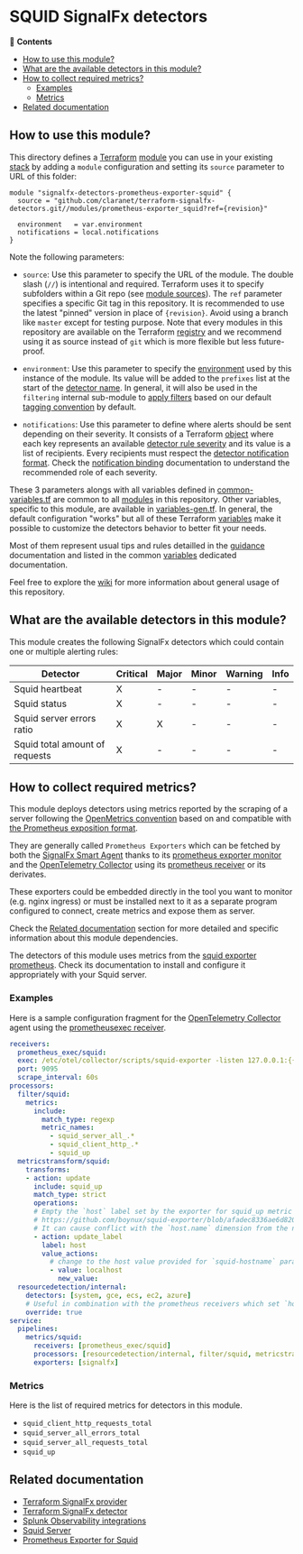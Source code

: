 # SQUID SignalFx detectors

<!-- START doctoc generated TOC please keep comment here to allow auto update -->
<!-- DON'T EDIT THIS SECTION, INSTEAD RE-RUN doctoc TO UPDATE -->
:link: **Contents**

- [How to use this module?](#how-to-use-this-module)
- [What are the available detectors in this module?](#what-are-the-available-detectors-in-this-module)
- [How to collect required metrics?](#how-to-collect-required-metrics)
  - [Examples](#examples)
  - [Metrics](#metrics)
- [Related documentation](#related-documentation)

<!-- END doctoc generated TOC please keep comment here to allow auto update -->

## How to use this module?

This directory defines a [Terraform](https://www.terraform.io/)
[module](https://www.terraform.io/docs/modules/usage.html) you can use in your
existing [stack](https://github.com/claranet/terraform-signalfx-detectors/wiki/Getting-started#stack) by adding a
`module` configuration and setting its `source` parameter to URL of this folder:

```hcl
module "signalfx-detectors-prometheus-exporter-squid" {
  source = "github.com/claranet/terraform-signalfx-detectors.git//modules/prometheus-exporter_squid?ref={revision}"

  environment   = var.environment
  notifications = local.notifications
}
```

Note the following parameters:

* `source`: Use this parameter to specify the URL of the module. The double slash (`//`) is intentional  and required.
  Terraform uses it to specify subfolders within a Git repo (see [module
  sources](https://www.terraform.io/docs/modules/sources.html)). The `ref` parameter specifies a specific Git tag in
  this repository. It is recommended to use the latest "pinned" version in place of `{revision}`. Avoid using a branch
  like `master` except for testing purpose. Note that every modules in this repository are available on the Terraform
  [registry](https://registry.terraform.io/modules/claranet/detectors/signalfx) and we recommend using it as source
  instead of `git` which is more flexible but less future-proof.

* `environment`: Use this parameter to specify the
  [environment](https://github.com/claranet/terraform-signalfx-detectors/wiki/Getting-started#environment) used by this
  instance of the module.
  Its value will be added to the `prefixes` list at the start of the [detector
  name](https://github.com/claranet/terraform-signalfx-detectors/wiki/Templating#example).
  In general, it will also be used in the `filtering` internal sub-module to [apply
  filters](https://github.com/claranet/terraform-signalfx-detectors/wiki/Guidance#filtering) based on our default
  [tagging convention](https://github.com/claranet/terraform-signalfx-detectors/wiki/Tagging-convention) by default.

* `notifications`: Use this parameter to define where alerts should be sent depending on their severity. It consists
  of a Terraform [object](https://www.terraform.io/docs/configuration/types.html#object-) where each key represents an available
  [detector rule severity](https://docs.splunk.com/observability/alerts-detectors-notifications/create-detectors-for-alerts.html#severity)
  and its value is a list of recipients. Every recipients must respect the [detector notification
  format](https://registry.terraform.io/providers/splunk-terraform/signalfx/latest/docs/resources/detector#notification-format).
  Check the [notification binding](https://github.com/claranet/terraform-signalfx-detectors/wiki/Notifications-binding)
  documentation to understand the recommended role of each severity.

These 3 parameters alongs with all variables defined in [common-variables.tf](common-variables.tf) are common to all
[modules](../) in this repository. Other variables, specific to this module, are available in
[variables-gen.tf](variables-gen.tf).
In general, the default configuration "works" but all of these Terraform
[variables](https://www.terraform.io/docs/configuration/variables.html) make it possible to
customize the detectors behavior to better fit your needs.

Most of them represent usual tips and rules detailled in the
[guidance](https://github.com/claranet/terraform-signalfx-detectors/wiki/Guidance) documentation and listed in the
common [variables](https://github.com/claranet/terraform-signalfx-detectors/wiki/Variables) dedicated documentation.

Feel free to explore the [wiki](https://github.com/claranet/terraform-signalfx-detectors/wiki) for more information about
general usage of this repository.

## What are the available detectors in this module?

This module creates the following SignalFx detectors which could contain one or multiple alerting rules:

|Detector|Critical|Major|Minor|Warning|Info|
|---|---|---|---|---|---|
|Squid heartbeat|X|-|-|-|-|
|Squid status|X|-|-|-|-|
|Squid server errors ratio|X|X|-|-|-|
|Squid total amount of requests|X|-|-|-|-|

## How to collect required metrics?

This module deploys detectors using metrics reported by the
scraping of a server following the [OpenMetrics convention](https://openmetrics.io/) based on and compatible with [the Prometheus
exposition format](https://github.com/prometheus/docs/blob/main/content/docs/instrumenting/exposition_formats.md#openmetrics-text-format).

They are generally called `Prometheus Exporters` which can be fetched by both the [SignalFx Smart Agent](https://github.com/signalfx/signalfx-agent)
thanks to its [prometheus exporter monitor](https://github.com/signalfx/signalfx-agent/blob/main/docs/monitors/prometheus-exporter.md) and the
[OpenTelemetry Collector](https://github.com/signalfx/splunk-otel-collector) using its [prometheus
receiver](https://github.com/open-telemetry/opentelemetry-collector-contrib/tree/main/receiver/prometheusreceiver) or its derivates.

These exporters could be embedded directly in the tool you want to monitor (e.g. nginx ingress) or must be installed next to it as
a separate program configured to connect, create metrics and expose them as server.


Check the [Related documentation](#related-documentation) section for more detailed and specific information about this module dependencies.

The detectors of this module uses metrics from the [squid exporter prometheus](https://github.com/boynux/squid-exporter).
Check its documentation to install and configure it appropriately with your Squid server.

### Examples

Here is a sample configuration fragment for the [OpenTelemetry Collector](https://opentelemetry.io/docs/collector/) agent using
the [prometheusexec receiver](https://github.com/open-telemetry/opentelemetry-collector-contrib/tree/main/receiver/prometheusexecreceiver).

```yaml
receivers:
  prometheus_exec/squid:
  exec: /etc/otel/collector/scripts/squid-exporter -listen 127.0.0.1:{{port}} -metrics-path "/metrics" -squid-hostname localhost -squid-port 3128 -extractservicetimes false
  port: 9095
  scrape_interval: 60s
processors:
  filter/squid:
    metrics:
      include:
        match_type: regexp
        metric_names:
          - squid_server_all_.*
          - squid_client_http_.*
          - squid_up
  metricstransform/squid:
    transforms:
    - action: update
      include: squid_up
      match_type: strict
      operations:
      # Empty the `host` label set by the exporter for squid_up metric only:
      # https://github.com/boynux/squid-exporter/blob/afadec8336ae6d8208ef9085156ba3803a5b71ca/collector/metrics.go
      # It can cause conflict with the `host.name` dimension from the new OpenTelemetry convention
      - action: update_label
        label: host
        value_actions:
          # change to the host value provided for `squid-hostname` parameter
          - value: localhost
            new_value:
  resourcedetection/internal:
    detectors: [system, gce, ecs, ec2, azure]
    # Useful in combination with the prometheus receivers which set `host.name` dimension from the scrapped url but we prefer to keep the hostname where the agent runs.
    override: true
service:
  pipelines:
    metrics/squid:
      receivers: [prometheus_exec/squid]
      processors: [resourcedetection/internal, filter/squid, metricstransform/squid]
      exporters: [signalfx]
```


### Metrics


Here is the list of required metrics for detectors in this module.

* `squid_client_http_requests_total`
* `squid_server_all_errors_total`
* `squid_server_all_requests_total`
* `squid_up`




## Related documentation

* [Terraform SignalFx provider](https://registry.terraform.io/providers/splunk-terraform/signalfx/latest/docs)
* [Terraform SignalFx detector](https://registry.terraform.io/providers/splunk-terraform/signalfx/latest/docs/resources/detector)
* [Splunk Observability integrations](https://docs.splunk.com/Observability/gdi/get-data-in/integrations.html)
* [Squid Server](http://www.squid-cache.org/)
* [Prometheus Exporter for Squid](https://github.com/boynux/squid-exporter)
